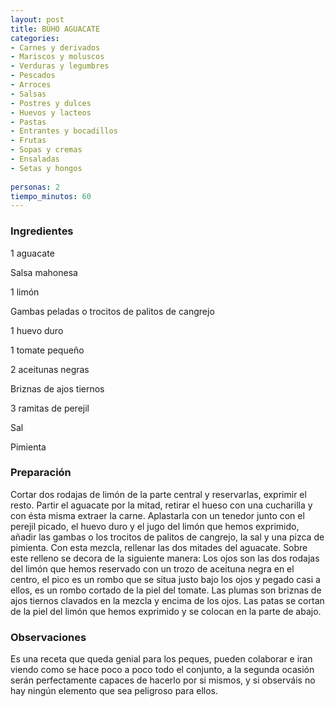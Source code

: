 ```yaml
---
layout: post
title: BÚHO AGUACATE
categories:
- Carnes y derivados
- Mariscos y moluscos
- Verduras y legumbres
- Pescados
- Arroces
- Salsas
- Postres y dulces
- Huevos y lacteos
- Pastas
- Entrantes y bocadillos
- Frutas
- Sopas y cremas
- Ensaladas
- Setas y hongos
 
personas: 2 
tiempo_minutos: 60 
---
```

<h3>Ingredientes</h3>
1 aguacate

Salsa mahonesa

1 limón

Gambas peladas o trocitos de palitos de cangrejo

1 huevo duro

1 tomate pequeño

2 aceitunas negras

Briznas de ajos tiernos

3 ramitas de perejil

Sal

Pimienta

<h3>Preparación</h3>
Cortar dos rodajas de limón de la parte central y reservarlas, exprimir el resto. Partir el aguacate por la mitad, retirar el hueso con una cucharilla y con ésta misma extraer la carne. Aplastarla con un tenedor junto con el perejil picado, el huevo duro y el jugo del limón que hemos exprimido, añadir las gambas o los trocitos de palitos de cangrejo, la sal y una pizca de pimienta. Con esta mezcla, rellenar las dos mitades del aguacate. Sobre este relleno se decora de la siguiente manera: Los ojos son las dos rodajas del limón que hemos reservado con un trozo de aceituna negra en el centro, el pico es un rombo que se situa justo bajo los ojos y pegado casi a ellos, es un rombo cortado de la piel del tomate. Las plumas son briznas de ajos tiernos clavados en la mezcla y encima de los ojos. Las patas se cortan de la piel del limón que hemos exprimido y se colocan en la parte de abajo.

<h3>Observaciones</h3>
Es una receta que queda genial para los peques, pueden colaborar e iran viendo como se hace poco a poco todo el conjunto, a la segunda ocasión serán perfectamente capaces de hacerlo por si mismos, y si observáis no hay ningún elemento que sea peligroso para ellos.

